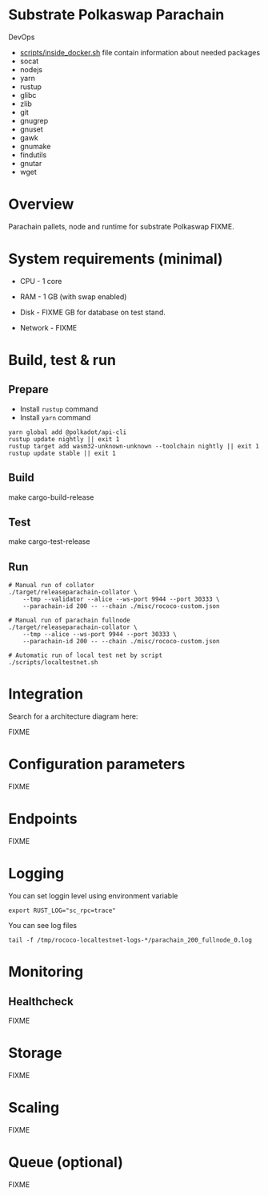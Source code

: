 # Substrate Polkaswap Parachain



DevOps

* [scripts/inside_docker.sh](scripts/inside_docker.sh) file contain information about needed packages
* socat
* nodejs
* yarn
* rustup
* glibc
* zlib
* git
* gnugrep
* gnuset
* gawk
* gnumake
* findutils
* gnutar
* wget



# Overview

Parachain pallets, node and runtime for substrate Polkaswap
FIXME.



# System requirements (minimal)

* CPU - 1 core

* RAM - 1 GB (with swap enabled)

* Disk - FIXME GB for database on test stand.

* Network - FIXME

# Build, test & run

## Prepare

* Install `rustup` command
* Install `yarn` command

```
yarn global add @polkadot/api-cli
rustup update nightly || exit 1
rustup target add wasm32-unknown-unknown --toolchain nightly || exit 1
rustup update stable || exit 1
```


## Build

make cargo-build-release



## Test

make cargo-test-release



## Run

```
# Manual run of collator
./target/releaseparachain-collator \
    --tmp --validator --alice --ws-port 9944 --port 30333 \
    --parachain-id 200 -- --chain ./misc/rococo-custom.json
```

```
# Manual run of parachain fullnode
./target/releaseparachain-collator \
    --tmp --alice --ws-port 9944 --port 30333 \
    --parachain-id 200 -- --chain ./misc/rococo-custom.json
```

```
# Automatic run of local test net by script
./scripts/localtestnet.sh
```



# Integration

Search for a architecture diagram here:

FIXME



# Configuration parameters

FIXME



# Endpoints

FIXME





# Logging

You can set loggin level using environment variable

```export RUST_LOG="sc_rpc=trace"```

You can see log files

```tail -f /tmp/rococo-localtestnet-logs-*/parachain_200_fullnode_0.log```



# Monitoring

## Healthcheck

FIXME



# Storage

FIXME



# Scaling

FIXME



# Queue (optional)

FIXME

